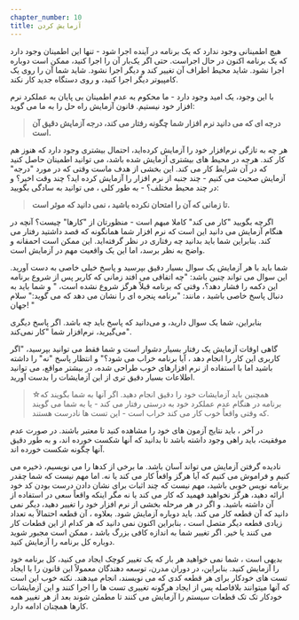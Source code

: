 ```yaml
---
chapter_number: 10
title: آزمایش کردن
---
```



هیچ اطمینانی وجود ندارد که یک برنامه در آینده اجرا شود - تنها این اطمینان وجود دارد که یک برنامه اکنون در حال اجراست. حتی اگر یک‌بار آن را اجرا کنید، ممکن است دوباره اجرا نشود. شاید محیط اطراف آن تغییر کند و دیگر اجرا نشود. شاید شما آن را روی یک کامپیوتر دیگر اجرا کنید، و روی دستگاه جدید کار نکند.

با این وجود، یک امید وجود دارد - ما محکوم به عدم اطمینان بی پایان به عملکرد نرم افزار خود نیستیم. قانون آزمایش راه حل را به ما می گوید:

> **درجه ای که می دانید نرم افزار شما چگونه رفتار می کند، درجه آزمایش دقیق آن است.**

هر چه به تازگی نرم‌افزار خود را آزمایش کرده‌اید، احتمال بیشتری وجود دارد که هنوز هم کار کند. هرچه در محیط های بیشتری آزمایش شده باشد، می توانید اطمینان حاصل کنید که در آن شرایط کار می کند. این بخشی از هدف ماست وقتی که در مورد &quot;درجه&quot; آزمایش صحبت می کنیم - چند جنبه از نرم افزار را آزمایش کرده اید؟ چند وقت اخیر؟ و در چند محیط مختلف؟ - به طور کلی ، می توانید به سادگی بگویید:

> **تا زمانی که آن را امتحان نکرده باشید ، نمی دانید که موثر است.**

اگرچه بگویید &quot;کار می کند&quot; کاملا مبهم است - منظورتان از &quot;کارها&quot; چیست؟ آنچه در هنگام آزمایش می دانید این است که نرم افزار شما همانگونه که قصد داشتید رفتار می کند. بنابراین شما باید بدانید چه رفتاری در نظر گرفته‌اید. این ممکن است احمقانه و واضح به نظر برسد، اما این یک واقعیت مهم در آزمایش است.

شما باید با هر آزمایش یک سوال بسیار دقیق  بپرسید و پاسخ خیلی خاصی به دست آورید. این سوال می تواند چنین باشد: &quot;چه اتفاقی می افتد زمانی که کاربر پس از شروع برنامه این دکمه را فشار دهد؟، وقتی که برنامه قبلاً هرگز  شروع نشده است، &quot; و شما باید به دنبال پاسخ خاصی باشید ، مانند: &quot;برنامه پنجره ای را نشان می دهد که می گوید:&quot; سلام جهان! &quot;

بنابراین، شما یک سوال دارید، و می‌دانید که پاسخ باید چه باشد. اگر پاسخ دیگری می‌گیرید، نرم‌افزار شما &quot;کار نمی‌کند&quot;.

گاهی اوقات آزمایش یک رفتار بسیار دشوار است و شما فقط می توانید بپرسید، &quot;اگر کاربری این کار را انجام دهد ، آیا برنامه خراب می شود؟&quot; و انتظار پاسخ &quot;نه&quot; را داشته باشید اما با استفاده از نرم افزارهای خوب طراحی شده، در بیشتر مواقع، می توانید اطلاعات بسیار دقیق تری از این آزمایشات را بدست آورید.

> ☆همچنین باید آزمایشات خود را دقیق انجام دهید. اگر آنها به شما بگویند که برنامه در هنگام عدم عملکرد خود به درستی رفتار می کند - یا به شما می گویند که وقتی واقعاً خوب کار می کند خراب است - این تست ها نادرست هستند.

در آخر ، باید نتایج آزمون های خود را مشاهده کنید تا معتبر باشند. در صورت عدم موفقیت، باید راهی وجود داشته باشد تا بدانید که آنها شکست خورده اند، و به طور دقیق آنها  چگونه شکست خورده اند.

نادیده گرفتن آزمایش می تواند آسان باشد. ما برخی از کدها را می نویسیم، ذخیره می کنیم و فراموش می کنیم که آیا هرگز واقعاً کار می کند یا نه. اما مهم نیست که شما چقدر برنامه نویس خوبی باشید، مهم نیست که چند اثبات برای نشان دادن درست بودن کد خود ارائه دهید، هرگز نخواهید فهمید  که کار می کند یا نه مگر اینکه واقعاً سعی در استفاده از آن داشته باشید. و اگر در هر مرحله بخشی از نرم افزار خود را تغییر دهید، دیگر نمی دانید که آن قطعه کار می کند. باید دوباره آزمایش شود. بعلاوه ، آن قطعه احتمالاً به تعداد زیادی قطعه دیگر متصل است ، بنابراین اکنون نمی دانید که هر کدام از این قطعات کار می کنند یا خیر. اگر تغییر شما به اندازه کافی بزرگ باشد ، ممکن است مجبور شوید دوباره کل برنامه را آزمایش کنید.

بدیهی است ، شما نمی خواهید هر بار که یک تغییر کوچک ایجاد می کنید، کل برنامه خود را آزمایش کنید. بنابراین، در دوران مدرن، توسعه دهندگان معمولاً این قانون را با ایجاد تست های خودکار برای هر قطعه کدی که می نویسند، انجام میدهند. نکته خوب این است که آنها میتوانند بلافاصله پس از ایجاد هرگونه تغییری تست ها را اجرا کنند و این آزمایشات خودکار تک تک قطعات سیستم را آزمایش می کنند تا مطمئن شوند بعد از هر تغییر همه کارها همچنان ادامه دارد.